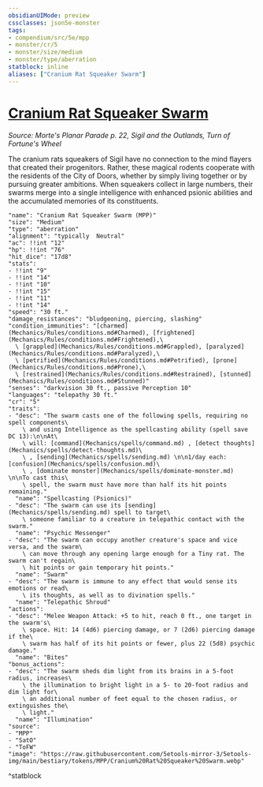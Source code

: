 ```yaml
---
obsidianUIMode: preview
cssclasses: json5e-monster
tags:
- compendium/src/5e/mpp
- monster/cr/5
- monster/size/medium
- monster/type/aberration
statblock: inline
aliases: ["Cranium Rat Squeaker Swarm"]
---
```

# [Cranium Rat Squeaker Swarm](Mechanics\bestiary\aberration/cranium-rat-squeaker-swarm-mpp.md)
*Source: Morte's Planar Parade p. 22, Sigil and the Outlands, Turn of Fortune's Wheel*  

The cranium rats squeakers of Sigil have no connection to the mind flayers that created their progenitors. Rather, these magical rodents cooperate with the residents of the City of Doors, whether by simply living together or by pursuing greater ambitions. When squeakers collect in large numbers, their swarms merge into a single intelligence with enhanced psionic abilities and the accumulated memories of its constituents.

```statblock
"name": "Cranium Rat Squeaker Swarm (MPP)"
"size": "Medium"
"type": "aberration"
"alignment": "typically  Neutral"
"ac": !!int "12"
"hp": !!int "76"
"hit_dice": "17d8"
"stats":
- !!int "9"
- !!int "14"
- !!int "10"
- !!int "15"
- !!int "11"
- !!int "14"
"speed": "30 ft."
"damage_resistances": "bludgeoning, piercing, slashing"
"condition_immunities": "[charmed](Mechanics/Rules/conditions.md#Charmed), [frightened](Mechanics/Rules/conditions.md#Frightened),\
  \ [grappled](Mechanics/Rules/conditions.md#Grappled), [paralyzed](Mechanics/Rules/conditions.md#Paralyzed),\
  \ [petrified](Mechanics/Rules/conditions.md#Petrified), [prone](Mechanics/Rules/conditions.md#Prone),\
  \ [restrained](Mechanics/Rules/conditions.md#Restrained), [stunned](Mechanics/Rules/conditions.md#Stunned)"
"senses": "darkvision 30 ft., passive Perception 10"
"languages": "telepathy 30 ft."
"cr": "5"
"traits":
- "desc": "The swarm casts one of the following spells, requiring no spell components\
    \ and using Intelligence as the spellcasting ability (spell save DC 13):\n\nAt\
    \ will: [command](Mechanics/spells/command.md) , [detect thoughts](Mechanics/spells/detect-thoughts.md)\
    \ , [sending](Mechanics/spells/sending.md) \n\n1/day each: [confusion](Mechanics/spells/confusion.md)\
    \ , [dominate monster](Mechanics/spells/dominate-monster.md) \n\nTo cast this\
    \ spell, the swarm must have more than half its hit points remaining."
  "name": "Spellcasting (Psionics)"
- "desc": "The swarm can use its [sending](Mechanics/spells/sending.md) spell to target\
    \ someone familiar to a creature in telepathic contact with the swarm."
  "name": "Psychic Messenger"
- "desc": "The swarm can occupy another creature's space and vice versa, and the swarm\
    \ can move through any opening large enough for a Tiny rat. The swarm can't regain\
    \ hit points or gain temporary hit points."
  "name": "Swarm"
- "desc": "The swarm is immune to any effect that would sense its emotions or read\
    \ its thoughts, as well as to divination spells."
  "name": "Telepathic Shroud"
"actions":
- "desc": "Melee Weapon Attack: +5 to hit, reach 0 ft., one target in the swarm's\
    \ space. Hit: 14 (4d6) piercing damage, or 7 (2d6) piercing damage if the\
    \ swarm has half of its hit points or fewer, plus 22 (5d8) psychic damage."
  "name": "Bites"
"bonus_actions":
- "desc": "The swarm sheds dim light from its brains in a 5-foot radius, increases\
    \ the illumination to bright light in a 5- to 20-foot radius and dim light for\
    \ an additional number of feet equal to the chosen radius, or extinguishes the\
    \ light."
  "name": "Illumination"
"source":
- "MPP"
- "SatO"
- "ToFW"
"image": "https://raw.githubusercontent.com/5etools-mirror-3/5etools-img/main/bestiary/tokens/MPP/Cranium%20Rat%20Squeaker%20Swarm.webp"
```
^statblock